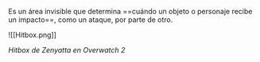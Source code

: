 
Es un área invisible que determina ==cuándo un objeto o personaje recibe un impacto==, como un ataque, por parte de otro.

![[Hitbox.png]]

*Hitbox de Zenyatta en Overwatch 2*